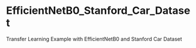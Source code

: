# EfficientNetB0_Stanford_Car_Dataset
Transfer Learning Example with EfficientNetB0 and Stanford Car Dataset
